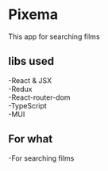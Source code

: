 # Pixema

This app for searching films

## libs used 

-React & JSX\
-Redux\
-React-router-dom\
-TypeScript \
-MUI

## For what

-For searching films
